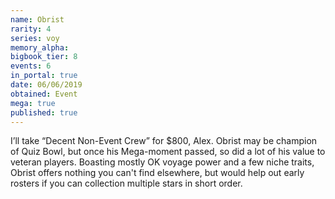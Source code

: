 ```yaml
---
name: Obrist
rarity: 4
series: voy
memory_alpha:
bigbook_tier: 8
events: 6
in_portal: true
date: 06/06/2019
obtained: Event
mega: true
published: true
---
```


I’ll take “Decent Non-Event Crew” for $800, Alex. Obrist may be champion of Quiz Bowl, but once his Mega-moment passed, so did a lot of his value to veteran players. Boasting mostly OK voyage power and a few niche traits, Obrist offers nothing you can't find elsewhere, but would help out early rosters if you can collection multiple stars in short order.
